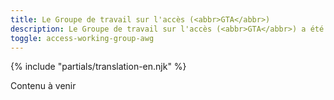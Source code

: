 ```yaml
---
title: Le Groupe de travail sur l'accès (<abbr>GTA</abbr>)
description: Le Groupe de travail sur l'accès (<abbr>GTA</abbr>) a été créé par le Comité consultatif sur l'Internet du Conseil du Trésor (comité principal) le 1er août 1997 afin d'engager des activités de collaboration entre le gouvernement, le secteur privé et les organisations communautaires qui ont intérêt à assurer un accès équitable à l'information et aux services, en particulier pour les personnes handicapées, mais sans s'y limiter, dans le but de contribuer à l'élaboration des politiques du gouvernement du Canada (GC).
toggle: access-working-group-awg
---
```


{% include "partials/translation-en.njk" %}

Contenu à venir

